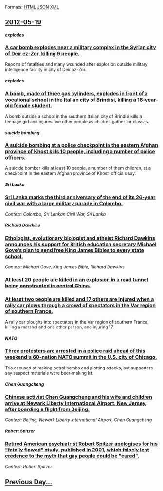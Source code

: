 
Formats: [HTML](2012/05/19/index.html)  [JSON](2012/05/19/index.json)  [XML](2012/05/19/index.xml)  

## [2012-05-19](/news/2012/05/19/index.md)

##### explodes
### [A car bomb explodes near a military complex in the Syrian city of Deir ez-Zor, killing 9 people. ](/news/2012/05/19/a-car-bomb-explodes-near-a-military-complex-in-the-syrian-city-of-deir-ez-zor-killing-9-people.md)
Reports of fatalities and many wounded after explosion outside military intelligence facility in city of Deir az-Zor.

##### explodes
### [A bomb, made of three gas cylinders, explodes in front of a vocational school in the Italian city of Brindisi, killing a 16-year-old female student. ](/news/2012/05/19/a-bomb-made-of-three-gas-cylinders-explodes-in-front-of-a-vocational-school-in-the-italian-city-of-brindisi-killing-a-16-year-old-female.md)
A bomb outside a school in the southern Italian city of Brindisi kills a teenage girl and injures five other people as children gather for classes.

##### suicide bombing
### [A suicide bombing at a police checkpoint in the eastern Afghan province of Khost kills 10 people, including a number of police officers. ](/news/2012/05/19/a-suicide-bombing-at-a-police-checkpoint-in-the-eastern-afghan-province-of-khost-kills-10-people-including-a-number-of-police-officers.md)
A suicide bomber kills at least 10 people, a number of them children, at a checkpoint in the eastern Afghan province of Khost, officials say.

##### Sri Lanka
### [Sri Lanka marks the third anniversary of the end of its 26-year civil war with a large military parade in Colombo. ](/news/2012/05/19/sri-lanka-marks-the-third-anniversary-of-the-end-of-its-26-year-civil-war-with-a-large-military-parade-in-colombo.md)
_Context: Colombo, Sri Lankan Civil War, Sri Lanka_

##### Richard Dawkins
### [Ethologist, evolutionary biologist and atheist Richard Dawkins announces his support for British education secretary Michael Gove's plan to send free King James Bibles to every state school. ](/news/2012/05/19/ethologist-evolutionary-biologist-and-atheist-richard-dawkins-announces-his-support-for-british-education-secretary-michael-gove-s-plan-to.md)
_Context: Michael Gove, King James Bible, Richard Dawkins_

##### 
### [At least 20 people are killed in an explosion in a road tunnel being constructed in central China. ](/news/2012/05/19/at-least-20-people-are-killed-in-an-explosion-in-a-road-tunnel-being-constructed-in-central-china.md)
##### 
### [At least two people are killed and 17 others are injured when a rally car plows through a crowd of spectators in the Var region of southern France. ](/news/2012/05/19/at-least-two-people-are-killed-and-17-others-are-injured-when-a-rally-car-plows-through-a-crowd-of-spectators-in-the-var-region-of-southern.md)
A rally car ploughs into spectators in the Var region of southern France, killing a marshal and one other person, and injuring 17.

##### NATO
### [Three protesters are arrested in a police raid ahead of this weekend's 60-nation NATO summit in the U.S. city of Chicago. ](/news/2012/05/19/three-protesters-are-arrested-in-a-police-raid-ahead-of-this-weekend-s-60-nation-nato-summit-in-the-u-s-city-of-chicago.md)
Trio accused of making petrol bombs and plotting attacks, but supporters say suspect materials were beer-making kit.

##### Chen Guangcheng
### [Chinese activist Chen Guangcheng and his wife and children arrive at Newark Liberty International Airport, New Jersey, after boarding a flight from Beijing. ](/news/2012/05/19/chinese-activist-chen-guangcheng-and-his-wife-and-children-arrive-at-newark-liberty-international-airport-new-jersey-after-boarding-a-flig.md)
_Context: Beijing, Newark Liberty International Airport, Chen Guangcheng_

##### Robert Spitzer
### [Retired American psychiatrist Robert Spitzer apologises for his "fatally flawed" study, published in 2001, which falsely lent credence to the myth that gay people could be "cured". ](/news/2012/05/19/retired-american-psychiatrist-robert-spitzer-apologises-for-his-fatally-flawed-study-published-in-2001-which-falsely-lent-credence-to-th.md)
_Context: Robert Spitzer_

## [Previous Day...](/news/2012/05/18/index.md)

